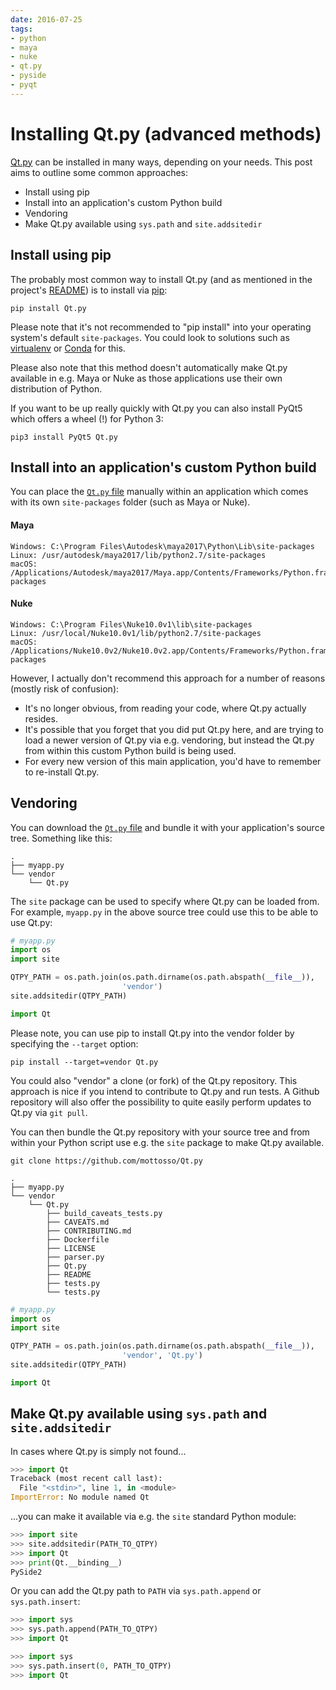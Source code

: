 ```yaml
---
date: 2016-07-25
tags:
- python
- maya
- nuke
- qt.py
- pyside
- pyqt
---
```


# Installing Qt.py (advanced methods)

[Qt.py](https://github.com/mottosso/Qt.py) can be installed in many ways, depending on your needs. This post aims to outline some common approaches:

* Install using pip
* Install into an application's custom Python build
* Vendoring
* Make Qt.py available using `sys.path` and `site.addsitedir`

<!-- more -->

## Install using pip

The probably most common way to install Qt.py (and as mentioned in the project's [README](https://github.com/mottosso/Qt.py#install)) is to install via [pip](http://pip.readthedocs.io):

    pip install Qt.py

Please note that it's not recommended to "pip install" into your operating system's default `site-packages`. You could look to solutions such as [virtualenv](https://virtualenv.pypa.io) or [Conda](http://conda.pydata.org) for this.

Please also note that this method doesn't automatically make Qt.py available in e.g. Maya or Nuke as those applications use their own distribution of Python.

If you want to be up really quickly with Qt.py you can also install PyQt5 which offers a wheel (!) for Python 3:

    pip3 install PyQt5 Qt.py


## Install into an application's custom Python build

You can place the [`Qt.py` file](https://raw.githubusercontent.com/mottosso/Qt.py/master/Qt.py) manually within an application which comes with its own `site-packages` folder (such as Maya or Nuke).

#### Maya

    Windows: C:\Program Files\Autodesk\maya2017\Python\Lib\site-packages
    Linux: /usr/autodesk/maya2017/lib/python2.7/site-packages
    macOS: /Applications/Autodesk/maya2017/Maya.app/Contents/Frameworks/Python.framework/Versions/2.7/lib/python2.7/site-packages

#### Nuke

    Windows: C:\Program Files\Nuke10.0v1\lib\site-packages
    Linux: /usr/local/Nuke10.0v1/lib/python2.7/site-packages
    macOS: /Applications/Nuke10.0v2/Nuke10.0v2.app/Contents/Frameworks/Python.framework/Versions/2.7/lib/python2.7/site-packages

However, I actually don't recommend this approach for a number of reasons (mostly risk of confusion):

* It's no longer obvious, from reading your code, where Qt.py actually resides.
* It's possible that you forget that you did put Qt.py here, and are trying to load a newer version of Qt.py via e.g. vendoring, but instead the Qt.py from within this custom Python build is being used.
* For every new version of this main application, you'd have to remember to re-install Qt.py.

## Vendoring

You can download the [`Qt.py` file](https://raw.githubusercontent.com/mottosso/Qt.py/master/Qt.py) and bundle it with your application's source tree. Something like this:

```
.
├── myapp.py
└── vendor
    └── Qt.py
```

The `site` package can be used to specify where Qt.py can be loaded from. For example, `myapp.py` in the above source tree could use this to be able to use Qt.py:

```python
# myapp.py
import os
import site

QTPY_PATH = os.path.join(os.path.dirname(os.path.abspath(__file__)),
                         'vendor')
site.addsitedir(QTPY_PATH)

import Qt
```

Please note, you can use pip to install Qt.py into the vendor folder by specifying the `--target` option:

    pip install --target=vendor Qt.py


You could also "vendor" a clone (or fork) of the Qt.py repository. This approach is nice if you intend to contribute to Qt.py and run tests. A Github repository will also offer the possibility to quite easily perform updates to Qt.py via `git pull`.

You can then bundle the Qt.py repository with your source tree and from within your Python script use e.g. the `site` package to make Qt.py available.

    git clone https://github.com/mottosso/Qt.py

```
.
├── myapp.py
└── vendor
    └── Qt.py
        ├── build_caveats_tests.py
        ├── CAVEATS.md
        ├── CONTRIBUTING.md
        ├── Dockerfile
        ├── LICENSE
        ├── parser.py
        ├── Qt.py
        ├── README
        ├── tests.py
        └── tests.py
```

```python
# myapp.py
import os
import site

QTPY_PATH = os.path.join(os.path.dirname(os.path.abspath(__file__)),
                         'vendor', 'Qt.py')
site.addsitedir(QTPY_PATH)

import Qt
```


## Make Qt.py available using `sys.path` and `site.addsitedir`

In cases where Qt.py is simply not found...

```python
>>> import Qt
Traceback (most recent call last):
  File "<stdin>", line 1, in <module>
ImportError: No module named Qt
```

...you can make it available via e.g. the `site` standard Python module:

```python
>>> import site
>>> site.addsitedir(PATH_TO_QTPY)
>>> import Qt
>>> print(Qt.__binding__)
PySide2
```

Or you can add the Qt.py path to `PATH` via `sys.path.append` or `sys.path.insert`:

```python
>>> import sys
>>> sys.path.append(PATH_TO_QTPY)
>>> import Qt
```

```python
>>> import sys
>>> sys.path.insert(0, PATH_TO_QTPY)
>>> import Qt
```